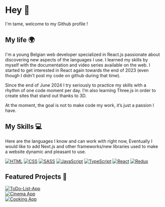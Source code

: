 # Hey 👋

I'm tame, welcome to my Github profile !

## My life 🌍

I'm a young Belgian web developer specialized in React.js passionate about discovering new aspects of the languages I use. I learned my skills by myself with the documentation and video series available on the web. I started to get interested in React again towards the end of 2023 (even though I didn’t post my code on github during that time).

Since the end of June 2024 I try seriously to practice my skills with a rhythm of one code moment per day. I’m also learning Three.js in order to create sites that stand out thanks to 3D.

At the moment, the goal is not to make code my work, it’s just a passion I have.

## My Skills 💻

Here are the languages I know and can work with right now, Eventually I would like to add Next.js and other frameworks/new libraries used to make a website dynamic and pleasant to use.

[![HTML](https://img.shields.io/badge/HTML5-E34F26?style=for-the-badge&logo=html5&logoColor=white)](https://github.com/tame84)
[![CSS](https://img.shields.io/badge/CSS3-1572B6?style=for-the-badge&logo=css3&logoColor=white)](https://github.com/tame84)
[![SASS](https://img.shields.io/badge/Sass-CC6699?style=for-the-badge&logo=sass&logoColor=white)](https://github.com/tame84)
[![JavaScript](https://img.shields.io/badge/JavaScript-F7DF1E?style=for-the-badge&logo=javascript&logoColor=black)](https://github.com/tame84)
[![TypeScript](https://img.shields.io/badge/TypeScript-007ACC?style=for-the-badge&logo=typescript&logoColor=white)](https://github.com/tame84)
[![React](https://img.shields.io/badge/React-20232A?style=for-the-badge&logo=react&logoColor=61DAFB)](https://github.com/tame84)
[![Redux](https://img.shields.io/badge/Redux-764ABC?style=for-the-badge&logo=redux&logoColor=white)](https://github.com/tame84)

## Featured Projects 🚀

<div>
  <a href="https://github.com/tame84/ToDo-List-App">
    <img src="https://github-readme-stats.vercel.app/api/pin/?username=tame84&repo=ToDo-List-App&theme=tokyonight" alt="ToDo-List-App">
  </a>
  <br />
  <a href="https://github.com/tame84/cinema-app">
    <img src="https://github-readme-stats.vercel.app/api/pin/?username=tame84&repo=cinema-app&theme=tokyonight" alt="Cinema App">
  </a>
  <br />
  <a href="https://github.com/tame84/cooking-app">
    <img src="https://github-readme-stats.vercel.app/api/pin/?username=tame84&repo=cooking-app&theme=tokyonight" alt="Cooking App">
  </a>
</div>

<!---
tame84/tame84 is a ✨ special ✨ repository because its `README.md` (this file) appears on your GitHub profile.
You can click the Preview link to take a look at your changes.
--->
